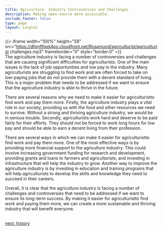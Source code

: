 ```yaml
---
title: Agriculture  Industry Controversies and Challenges
description: Making open-source more accessible.
include_footer: false
type: page
layout: single2
---
```


{{< iframe width="100%" height="58" src="https://dfgnflfqxk4ps.cloudfront.net/Rosamund/agriculturist/agriculturist  challenges.mp3" frameborder="0" style="border:0" >}}<br>
The agriculture industry is facing a number of controversies and challenges that are causing significant difficulties for agriculturists. One of the main issues is the lack of job opportunities and low pay in the industry. Many agriculturists are struggling to find work and are often forced to take on low-paying jobs that do not provide them with a decent standard of living. This is a major problem that needs to be addressed if we want to ensure that the agriculture industry is able to thrive in the future.

There are several reasons why we need to make it easier for agriculturistto find work and pay them more. Firstly, the agriculture industry plays a vital role in our society, providing us with the food and other resources we need to survive. Without a strong and thriving agriculture industry, we would be in serious trouble. Secondly, agriculturists work hard and deserve to be paid fairly for their efforts. They should not be forced to work long hours for low pay and should be able to earn a decent living from their profession.

There are several ways in which we can make it easier for agriculturistto find work and pay them more. One of the most effective ways is by providing more financial support to the agriculture industry. This could involve increasing government funding for research and development, providing grants and loans to farmers and agriculturists, and investing in infrastructure that will help the industry to grow. Another way to improve the agriculture industry is by investing in education and training programs that will help agriculturists to develop the skills and knowledge they need to succeed in their careers.

Overall, it is clear that the agriculture industry is facing a number of challenges and controversies that need to be addressed if we want to ensure its long-term success. By making it easier for agriculturistto find work and paying them more, we can create a more sustainable and thriving industry that will benefit everyone.

<br>
<a href="https://workdojos.com/agriculturist/history">next: history</a>
</p>